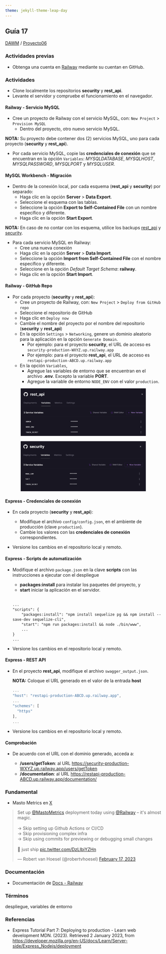 ```yaml
---
theme: jekyll-theme-leap-day
---
```


## Guía 17

[DAWM](/DAWM/) / [Proyecto06](/DAWM/proyectos/2024/proyecto04)

### Actividades previas

* Obtenga una cuenta en [Railway](https://railway.app/) mediante su cuentan en GitHub.

### Actividades


* Clone localmente los repositorios **security** y **rest_api**.
* Levante el servidor y compruebe el funcionamiento en el navegador.

#### Railway - Servicio MySQL

* Cree un proyecto de Railway con el servicio MySQL, con: `New Project` > `Provision MySQL`
  + Dentro del proyecto, otro nuevo servicio MySQL. 

**NOTA:** Su proyecto debe contener dos (2) servicios MySQL, uno para cada proyecto (**security** y **rest_api**).

* Por cada servicio MySQL, copie las **credenciales de conexión** que se encuentran en la opción `Variables`: _MYSQLDATABASE_, _MYSQLHOST_, _MYSQLPASSWORD_, _MYSQLPORT_ y _MYSQLUSER_.

#### MySQL Workbench - Migración

* Dentro de la conexión local, por cada esquema (**rest_api** y **security**) por separado:
  + Haga clic en la opción **Server** > **Data Export**.
  + Seleccione el esquema con las tablas.
  + Seleccione la opción **Export to Self-Contained File** con un nombre específico y diferente. 
  + Haga clic en la opción **Start Export**.

**NOTA:** En caso de no contar con los esquema, utilice los backups [rest_api](recursos/backup/rest_api.sql) y [security](recursos/backup/security.sql).

* Para cada servicio MySQL en Railway:
  + Cree una nueva conexión
  + Haga clic en la opción **Server** > **Data Import**.
  + Seleccione la opción **Import from Self-Contained File** con el nombre específico y diferente. 
  + Seleccione en la opción _Default Target Schema_: **railway**.
  + Haga clic en la opción **Start Import**.

#### Railway - GitHub Repo

* Por cada proyecto (**security** y **rest_api**): 
  + Cree un proyecto de Railway, con: `New Project` > `Deploy from GitHub repo`
  + Seleccione el repositorio de GitHub
  + Haga clic en `Deploy now`
  + Cambie el nombre del proyecto por el nombre del repositorio (**security** y **rest_api**)
  + En la opción `Settings` > `Networking`, genere un dominio aleatorio para la aplicación en la opción `Generate Domain`.
  	- Por ejemplo: para el proyecto **security**, el URL de acceso es `security-production-WXYZ.up.railway.app`
  	- Por ejemplo: para el proyecto **rest_api**, el URL de acceso es `restapi-production-ABCD.up.railway.app`
  + En la opción `Variables`, 
  	- Agregue las variables de entorno que se encuentran en el archivo **.env**. Excepto la variable **PORT**.
  	- Agregue la variable de entorno `NODE_ENV` con el valor `production`.

<p style="text-align: center;">
	<img src="imagenes/rest_api_vars.png" width="80%">
</p>

<p style="text-align: center;">
	<img src="imagenes/security_vars.png" width="80%">
</p>

#### Express - Credenciales de conexión

* En cada proyecto (**security** y **rest_api**):
  + Modifique el archivo `config/config.json`, en el ambiente de producción (clave `production`). 
  + Cambie los valores con las **credenciales de conexión** correspondientes.

* Versione los cambios en el repositorio local y remoto.

#### Express - Scripts de automatización  

* Modifique el archivo `package.json` en la clave **scripts** con las instrucciones a ejecutar con el despliegue 
	
  + **packages:install** para instalar los paquetes del proyecto, y
  + **start** iniciar la aplicación en el servidor.
  
  <pre><code>
  ...
  "scripts": {
      "packages:install": "npm install sequelize pg && npm install --save-dev sequelize-cli",
	  "start": "npm run packages:install && node ./bin/www",
      ...
  }
  ...
  </code></pre>

* Versione los cambios en el repositorio local y remoto.

#### Express - REST API

* En el proyecto **rest_api**, modifique el archivo `swagger_output.json`.

  **NOTA:** Coloque el URL generado en el valor de la entrada **host**

  ```typescript
  ...
  "host": "restapi-production-ABCD.up.railway.app",
  ...
  "schemes": [
    "https"
  ],
  ...
  ```

* Versione los cambios en el repositorio local y remoto.

#### Comprobación

* De acuerdo con el URL con el dominio generado, acceda a:

  + **/users/getToken**: al URL https://security-production-WXYZ.up.railway.app/users/getToken
  + **/documentation**: al URL https://restapi-production-ABCD.up.railway.app/documentation/

### Fundamental

* Masto Metrics en [X](https://twitter.com/robertvhoesel/status/1626646457980751883)

<blockquote class="twitter-tweet" data-media-max-width="560"><p lang="en" dir="ltr">Set up <a href="https://twitter.com/MastoMetrics?ref_src=twsrc%5Etfw">@MastoMetrics</a> deployment today using <a href="https://twitter.com/Railway?ref_src=twsrc%5Etfw">@Railway</a> – it&#39;s almost magic. <br><br>→ Skip setting up Github Actions or CI/CD<br>→ Skip provisioning complex infra<br>→ Skip using commits for previewing or debugging small changes<br><br>🚅 just ship <a href="https://t.co/DzLIbiYZHn">pic.twitter.com/DzLIbiYZHn</a></p>&mdash; Robert van Hoesel (@robertvhoesel) <a href="https://twitter.com/robertvhoesel/status/1626646457980751883?ref_src=twsrc%5Etfw">February 17, 2023</a></blockquote> <script async src="https://platform.twitter.com/widgets.js" charset="utf-8"></script>

### Documentación

* Documentación de [Docs - Railway](https://docs.railway.app/)

### Términos

despliegue, variables de entorno

### Referencias

* Express Tutorial Part 7: Deploying to production - Learn web development MDN. (2023). Retrieved 2 January 2023, from https://developer.mozilla.org/en-US/docs/Learn/Server-side/Express_Nodejs/deployment
